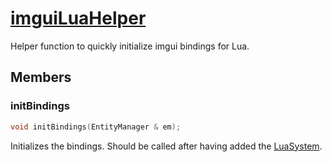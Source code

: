 # [imguiLuaHelper](imguiLuaHelper.hpp)

Helper function to quickly initialize imgui bindings for Lua.

## Members

### initBindings

```cpp
void initBindings(EntityManager & em);
```

Initializes the bindings. Should be called after having added the [LuaSystem](../systems/lua/LuaSystem.md).